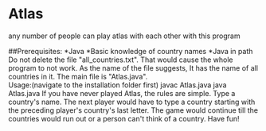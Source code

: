 # Atlas
any number of people can play atlas with each other with this program

##Prerequisites:
*Java
*Basic knowledge of country names
*Java in path
Do not delete the file "all_countries.txt". That would cause the whole program to not work. As the name of the file suggests, It has the name of all countries in it. 
The main file is "Atlas.java".  
Usage:(navigate to the installation folder first) javac Atlas.java
      java Atlas.java
If you have never played Atlas, the rules are simple. Type a country's name. The next player would have to type a country starting with the preceding player's country's last letter. The game would continue till the countries would run out or a person can't think of a country. Have fun!

